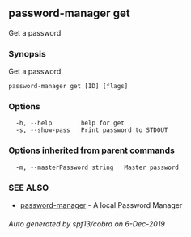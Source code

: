 ## password-manager get

Get a password

### Synopsis

Get a password

```
password-manager get [ID] [flags]
```

### Options

```
  -h, --help        help for get
  -s, --show-pass   Print password to STDOUT
```

### Options inherited from parent commands

```
  -m, --masterPassword string   Master password
```

### SEE ALSO

* [password-manager](password-manager.md)	 - A local Password Manager

###### Auto generated by spf13/cobra on 6-Dec-2019
